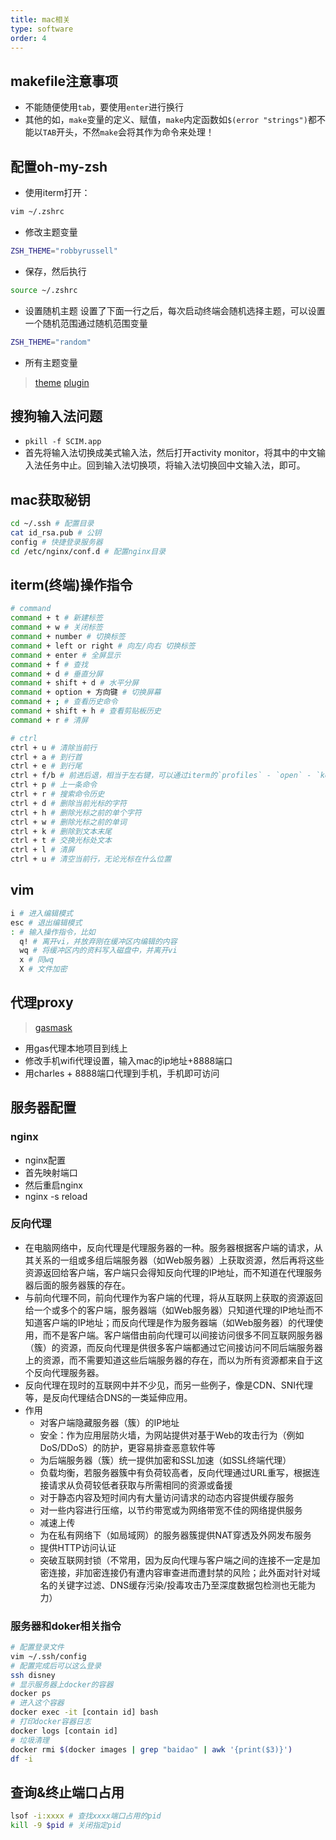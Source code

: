 ```yaml
---
title: mac相关
type: software
order: 4
---
```

## makefile注意事项

- 不能随便使用`tab`，要使用`enter`进行换行
- 其他的如，`make`变量的定义、赋值，`make`内定函数如`$(error "strings")`都不能以`TAB`开头，不然`make`会将其作为命令来处理！

## 配置oh-my-zsh

- 使用iterm打开：
```bash
vim ~/.zshrc
```
- 修改主题变量
```bash
ZSH_THEME="robbyrussell"
```
- 保存，然后执行
```bash
source ~/.zshrc
```

- 设置随机主题
设置了下面一行之后，每次启动终端会随机选择主题，可以设置一个随机范围通过随机范围变量
```bash
ZSH_THEME="random"
```

- 所有主题变量

> [theme](https://www.jianshu.com/p/60a11f762f62)
> [plugin](https://hufangyun.com/2017/zsh-plugin/)

## 搜狗输入法问题

- `pkill -f SCIM.app`
- 首先将输入法切换成美式输入法，然后打开activity monitor，将其中的中文输入法任务中止。回到输入法切换项，将输入法切换回中文输入法，即可。

## mac获取秘钥

```bash
cd ~/.ssh # 配置目录
cat id_rsa.pub # 公钥
config # 快捷登录服务器
cd /etc/nginx/conf.d # 配置nginx目录
```

## iterm(终端)操作指令

```bash
# command
command + t # 新建标签
command + w # 关闭标签
command + number # 切换标签
command + left or right # 向左/向右 切换标签
command + enter # 全屏显示
command + f # 查找
command + d # 垂直分屏
command + shift + d # 水平分屏
command + option + 方向键 # 切换屏幕
command + ; # 查看历史命令
command + shift + h # 查看剪贴板历史
command + r # 清屏

# ctrl
ctrl + u # 清除当前行
ctrl + a # 到行首
ctrl + e # 到行尾
ctrl + f/b # 前进后退，相当于左右键，可以通过iterm的`profiles` - `open` - `keys` - `+`来绑定ctrl + b 为向后跳过一个单词
ctrl + p # 上一条命令
ctrl + r # 搜索命令历史
ctrl + d # 删除当前光标的字符
ctrl + h # 删除光标之前的单个字符
ctrl + w # 删除光标之前的单词
ctrl + k # 删除到文本末尾
ctrl + t # 交换光标处文本
ctrl + l # 清屏
ctrl + u # 清空当前行，无论光标在什么位置
```

## vim

```bash
i # 进入编辑模式
esc # 退出编辑模式
: # 输入操作指令，比如
  q! # 离开vi，并放弃刚在缓冲区内编辑的内容
  wq # 将缓冲区内的资料写入磁盘中，并离开vi
  x # 同wq
  X # 文件加密
```

## 代理proxy

> [gasmask](https://github.com/2ndalpha/gasmask)

- 用gas代理本地项目到线上
- 修改手机wifi代理设置，输入mac的ip地址+8888端口
- 用charles + 8888端口代理到手机，手机即可访问

## 服务器配置

### nginx

- nginx配置
- 首先映射端口
- 然后重启nginx
- nginx -s reload

### 反向代理

- 在电脑网络中，反向代理是代理服务器的一种。服务器根据客户端的请求，从其关系的一组或多组后端服务器（如Web服务器）上获取资源，然后再将这些资源返回给客户端，客户端只会得知反向代理的IP地址，而不知道在代理服务器后面的服务器簇的存在。
- 与前向代理不同，前向代理作为客户端的代理，将从互联网上获取的资源返回给一个或多个的客户端，服务器端（如Web服务器）只知道代理的IP地址而不知道客户端的IP地址；而反向代理是作为服务器端（如Web服务器）的代理使用，而不是客户端。客户端借由前向代理可以间接访问很多不同互联网服务器（簇）的资源，而反向代理是供很多客户端都通过它间接访问不同后端服务器上的资源，而不需要知道这些后端服务器的存在，而以为所有资源都来自于这个反向代理服务器。
- 反向代理在现时的互联网中并不少见，而另一些例子，像是CDN、SNI代理等，是反向代理结合DNS的一类延伸应用。
- 作用
  - 对客户端隐藏服务器（簇）的IP地址
  - 安全：作为应用层防火墙，为网站提供对基于Web的攻击行为（例如DoS/DDoS）的防护，更容易排查恶意软件等
  - 为后端服务器（簇）统一提供加密和SSL加速（如SSL终端代理）
  - 负载均衡，若服务器簇中有负荷较高者，反向代理通过URL重写，根据连接请求从负荷较低者获取与所需相同的资源或备援
  - 对于静态内容及短时间内有大量访问请求的动态内容提供缓存服务
  - 对一些内容进行压缩，以节约带宽或为网络带宽不佳的网络提供服务
  - 减速上传
  - 为在私有网络下（如局域网）的服务器簇提供NAT穿透及外网发布服务
  - 提供HTTP访问认证
  - 突破互联网封锁（不常用，因为反向代理与客户端之间的连接不一定是加密连接，非加密连接仍有遭内容审查进而遭封禁的风险；此外面对针对域名的关键字过滤、DNS缓存污染/投毒攻击乃至深度数据包检测也无能为力）

### 服务器和doker相关指令

```bash
# 配置登录文件
vim ~/.ssh/config
# 配置完成后可以这么登录
ssh disney
# 显示服务器上docker的容器
docker ps
# 进入这个容器
docker exec -it [contain id] bash
# 打印docker容器日志
docker logs [contain id]
# 垃圾清理
docker rmi $(docker images | grep "baidao" | awk '{print($3)}')
df -i
```

## 查询&终止端口占用

```bash
lsof -i:xxxx # 查找xxxx端口占用的pid
kill -9 $pid # 关闭指定pid
```